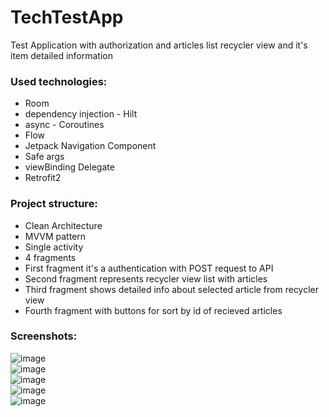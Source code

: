 # TechTestApp
Test Application with authorization and articles list recycler view and it's item detailed information

<h3>Used technologies:</h1>
  <ul>
  <li>Room</li>
  <li>dependency injection - Hilt</li>
  <li>async - Coroutines</li>
  <li>Flow</li>
  <li>Jetpack Navigation Component</li>
  <li>Safe args</li>
  <li>viewBinding Delegate</li>
  <li>Retrofit2</li>
</ul>  

<h3>Project structure:</h1>
<ul> 
<li>Clean Architecture</li> 
<li>MVVM pattern</li> 
<li>Single activity</li>
<li>4 fragments</li>

<li>First fragment it's a authentication with POST request to API  </li> 
<li>Second fragment represents recycler view list with articles </li>
<li>Third fragment shows detailed info about selected article from recycler view </li>
<li>Fourth fragment with buttons for sort by id of recieved articles</li>
</ul> 

<h3>Screenshots:</h3>

![image](https://user-images.githubusercontent.com/94930087/195638046-d620d761-ebb1-4a76-9472-7476e968a492.png)<br>
![image](https://user-images.githubusercontent.com/94930087/195638112-b3ea6b82-0415-4b32-b4da-de054dbd56ac.png)<br>
![image](https://user-images.githubusercontent.com/94930087/195638426-89f23a55-376e-49a5-b3fb-d2f2109aa52c.png)<br>
![image](https://user-images.githubusercontent.com/94930087/195638509-f6f96e2f-7966-49df-929a-0ee072d3aada.png)<br>
![image](https://user-images.githubusercontent.com/94930087/195638620-2308fde8-1f3c-4acd-b622-d05d8adb85ae.png)<br>





